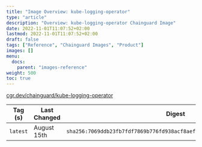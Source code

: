 ```yaml
---
title: "Image Overview: kube-logging-operator"
type: "article"
description: "Overview: kube-logging-operator Chainguard Image"
date: 2022-11-01T11:07:52+02:00
lastmod: 2022-11-01T11:07:52+02:00
draft: false
tags: ["Reference", "Chainguard Images", "Product"]
images: []
menu:
  docs:
    parent: "images-reference"
weight: 500
toc: true
---
```


[cgr.dev/chainguard/kube-logging-operator](https://github.com/chainguard-images/images/tree/main/images/kube-logging-operator)

| Tag (s)   | Last Changed | Digest                                                                    |
|-----------|--------------|---------------------------------------------------------------------------|
|  `latest` | August 15th  | `sha256:7069ddb23fb7fdf7869b776fd938acf8aefa104eb01ff4ea964d5c64eec6405b` |



